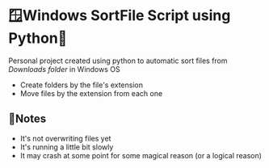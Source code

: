 # 🪟Windows SortFile Script using Python🐍
Personal project created using python to automatic sort files from *Downloads folder* in Windows OS
* Create folders by the file's extension
* Move files by the extension from each one

## 📎Notes
* It's not overwriting files yet
* It's running a little bit slowly
* It may crash at some point for some magical reason (or a logical reason)
